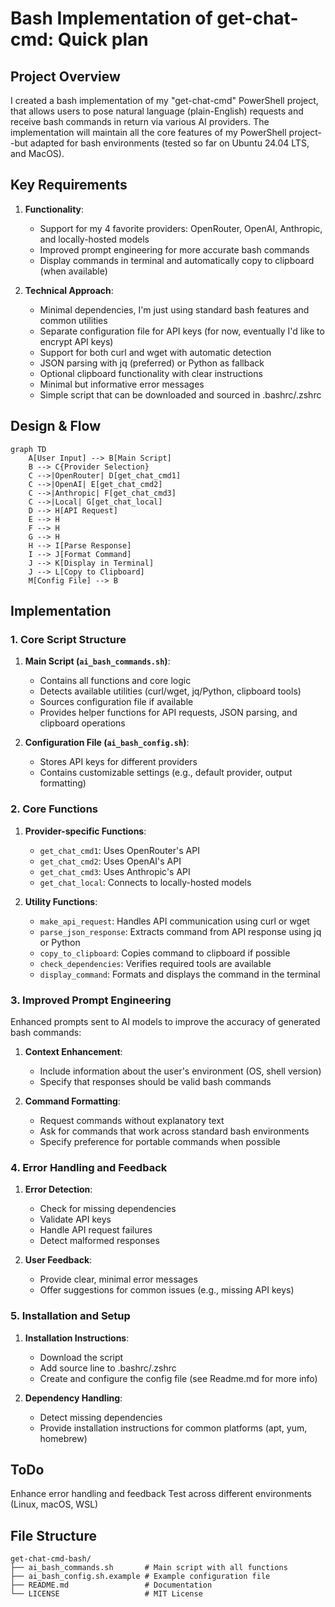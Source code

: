 # Bash Implementation of get-chat-cmd: Quick plan

## Project Overview

I created a bash implementation of my "get-chat-cmd" PowerShell project, that allows users to pose natural language (plain-English) requests and receive bash commands in return via various AI providers. The implementation will maintain all the core features of my PowerShell project--but adapted for bash environments (tested so far on Ubuntu 24.04 LTS, and MacOS).

## Key Requirements

1. **Functionality**:
   - Support for my 4 favorite providers: OpenRouter, OpenAI, Anthropic, and locally-hosted models
   - Improved prompt engineering for more accurate bash commands
   - Display commands in terminal and automatically copy to clipboard (when available)

2. **Technical Approach**:
   - Minimal dependencies, I'm just using standard bash features and common utilities
   - Separate configuration file for API keys (for now, eventually I'd like to encrypt API keys)
   - Support for both curl and wget with automatic detection
   - JSON parsing with jq (preferred) or Python as fallback
   - Optional clipboard functionality with clear instructions
   - Minimal but informative error messages
   - Simple script that can be downloaded and sourced in .bashrc/.zshrc

## Design & Flow

```mermaid
graph TD
    A[User Input] --> B[Main Script]
    B --> C{Provider Selection}
    C -->|OpenRouter| D[get_chat_cmd1]
    C -->|OpenAI| E[get_chat_cmd2]
    C -->|Anthropic| F[get_chat_cmd3]
    C -->|Local| G[get_chat_local]
    D --> H[API Request]
    E --> H
    F --> H
    G --> H
    H --> I[Parse Response]
    I --> J[Format Command]
    J --> K[Display in Terminal]
    J --> L[Copy to Clipboard]
    M[Config File] --> B
```

## Implementation

### 1. Core Script Structure

1. **Main Script (`ai_bash_commands.sh`)**:
   - Contains all functions and core logic
   - Detects available utilities (curl/wget, jq/Python, clipboard tools)
   - Sources configuration file if available
   - Provides helper functions for API requests, JSON parsing, and clipboard operations

2. **Configuration File (`ai_bash_config.sh`)**:
   - Stores API keys for different providers
   - Contains customizable settings (e.g., default provider, output formatting)

### 2. Core Functions

1. **Provider-specific Functions**:
   - `get_chat_cmd1`: Uses OpenRouter's API
   - `get_chat_cmd2`: Uses OpenAI's API
   - `get_chat_cmd3`: Uses Anthropic's API
   - `get_chat_local`: Connects to locally-hosted models

2. **Utility Functions**:
   - `make_api_request`: Handles API communication using curl or wget
   - `parse_json_response`: Extracts command from API response using jq or Python
   - `copy_to_clipboard`: Copies command to clipboard if possible
   - `check_dependencies`: Verifies required tools are available
   - `display_command`: Formats and displays the command in the terminal

### 3. Improved Prompt Engineering

Enhanced prompts sent to AI models to improve the accuracy of generated bash commands:

1. **Context Enhancement**:
   - Include information about the user's environment (OS, shell version)
   - Specify that responses should be valid bash commands

2. **Command Formatting**:
   - Request commands without explanatory text
   - Ask for commands that work across standard bash environments
   - Specify preference for portable commands when possible

### 4. Error Handling and Feedback

1. **Error Detection**:
   - Check for missing dependencies
   - Validate API keys
   - Handle API request failures
   - Detect malformed responses

2. **User Feedback**:
   - Provide clear, minimal error messages
   - Offer suggestions for common issues (e.g., missing API keys)

### 5. Installation and Setup

1. **Installation Instructions**:
   - Download the script
   - Add source line to .bashrc/.zshrc
   - Create and configure the config file (see Readme.md for more info)

2. **Dependency Handling**:
   - Detect missing dependencies
   - Provide installation instructions for common platforms (apt, yum, homebrew)

## ToDo

Enhance error handling and feedback
Test across different environments (Linux, macOS, WSL)

## File Structure

```
get-chat-cmd-bash/
├── ai_bash_commands.sh       # Main script with all functions
├── ai_bash_config.sh.example # Example configuration file
├── README.md                 # Documentation
└── LICENSE                   # MIT License
